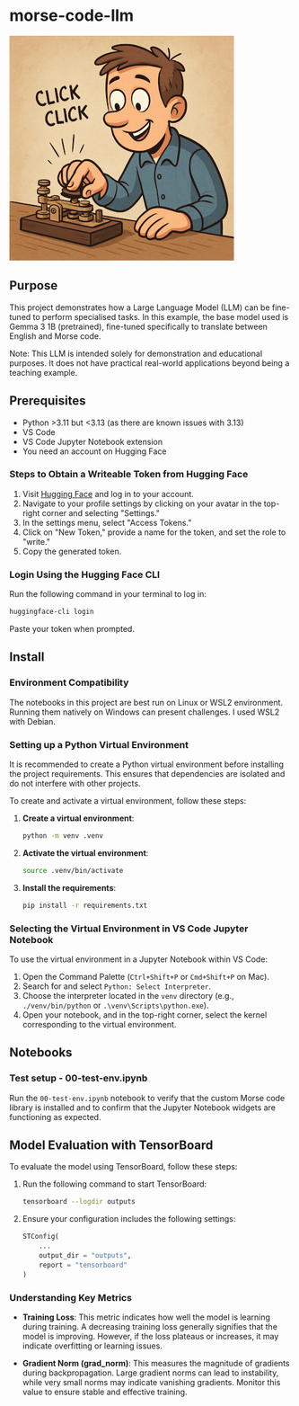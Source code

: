 # morse-code-llm

![Person clicking](docs/clicking.png)

## Purpose

This project demonstrates how a Large Language Model (LLM) can be fine-tuned to perform specialised tasks. In this example, the base model used is Gemma 3 1B (pretrained), fine-tuned specifically to translate between English and Morse code.

Note: This LLM is intended solely for demonstration and educational purposes. It does not have practical real-world applications beyond being a teaching example.


## Prerequisites

- Python >3.11 but <3.13 (as there are known issues with 3.13)
- VS Code
- VS Code Jupyter Notebook extension
- You need an account on Hugging Face

### Steps to Obtain a Writeable Token from Hugging Face

1. Visit [Hugging Face](https://huggingface.co) and log in to your account.
2. Navigate to your profile settings by clicking on your avatar in the top-right corner and selecting "Settings."
3. In the settings menu, select "Access Tokens."
4. Click on "New Token," provide a name for the token, and set the role to "write."
5. Copy the generated token.

### Login Using the Hugging Face CLI

Run the following command in your terminal to log in:

```bash
huggingface-cli login
```

Paste your token when prompted. 


## Install

### Environment Compatibility

The notebooks in this project are best run on Linux or WSL2 environment. Running them natively on Windows can present challenges. I used WSL2 with Debian.


### Setting up a Python Virtual Environment

It is recommended to create a Python virtual environment before installing the project requirements. This ensures that dependencies are isolated and do not interfere with other projects.

To create and activate a virtual environment, follow these steps:

1. **Create a virtual environment**:
   ```bash
   python -m venv .venv
   ```

2. **Activate the virtual environment**:
   
     ```bash
     source .venv/bin/activate
     ```

3. **Install the requirements**:
   ```bash
   pip install -r requirements.txt
   ```

### Selecting the Virtual Environment in VS Code Jupyter Notebook

To use the virtual environment in a Jupyter Notebook within VS Code:

1. Open the Command Palette (`Ctrl+Shift+P` or `Cmd+Shift+P` on Mac).
2. Search for and select `Python: Select Interpreter`.
3. Choose the interpreter located in the `venv` directory (e.g., `./venv/bin/python` or `.\venv\Scripts\python.exe`).
4. Open your notebook, and in the top-right corner, select the kernel corresponding to the virtual environment.


## Notebooks
### Test setup - 00-test-env.ipynb
Run the `00-test-env.ipynb` notebook to verify that the custom Morse code library is installed and to confirm that the Jupyter Notebook widgets are functioning as expected.


## Model Evaluation with TensorBoard

To evaluate the model using TensorBoard, follow these steps:

1. Run the following command to start TensorBoard:
   ```bash
   tensorboard --logdir outputs
   ```

2. Ensure your configuration includes the following settings:
   ```python
   STConfig(
       ...
       output_dir = "outputs",
       report = "tensorboard"
   )
   ```

### Understanding Key Metrics

- **Training Loss**: This metric indicates how well the model is learning during training. A decreasing training loss generally signifies that the model is improving. However, if the loss plateaus or increases, it may indicate overfitting or learning issues.

- **Gradient Norm (grad_norm)**: This measures the magnitude of gradients during backpropagation. Large gradient norms can lead to instability, while very small norms may indicate vanishing gradients. Monitor this value to ensure stable and effective training.
